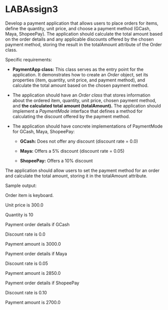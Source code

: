 # LABAssign3

Develop a payment application that allows users to place orders for items, define the quantity, unit price, and choose a payment method (GCash, Maya, ShopeePay). The application should calculate the total amount based on the order details and any applicable discounts offered by the chosen payment method, storing the result in the totalAmount attribute of the Order class.

Specific requirements:

- **PaymentApp class:** This class serves as the entry point for the application. 
It demonstrates how to create an _Order_ object, set its properties (item, quantity, unit price, and payment method), and calculate the total amount based on the chosen payment method.

- The application should have an _Order class_ that stores information about the ordered item, quantity, unit price, chosen payment method, and **the calculated total amount (totalAmount).**
The application should implement a _PaymentMode_ interface that defines a method for calculating the discount offered by the payment method.

- The application should have concrete implementations of PaymentMode for GCash, Maya, ShopeePay:

  - **GCash:** Does not offer any discount (discount rate = 0.0)

  - **Maya:** Offers a 5% discount (discount rate = 0.05) 

  - **ShopeePay:** Offers a 10% discount

The application should allow users to set the payment method for an order and calculate the total amount, storing it in the totalAmount attribute.

Sample output:

Order item is keyboard.

Unit price is 300.0

Quantity is 10

Payment order details  if GCash

Discount rate is 0.0

Payment amount is 3000.0

Payment order details if Maya

Discount rate is 0.05

Payment amount is 2850.0

Payment order details if ShopeePay

Discount rate is 0.10

Payment amount is 2700.0
